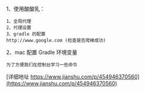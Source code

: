 
1、使用酸酸乳：
```
1、全局代理
2、代理设置
3、gradle 的配置
http://www.google.com (检查是否爬梯成功)
```

2、mac 配置 Gradle 环境变量
```
为了方便我们在控制台学习一些命令

```
[详细地址 https://www.jianshu.com/p/454946370560](https://www.jianshu.com/p/454946370560)